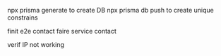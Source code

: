 npx prisma generate to create DB
npx prisma db push to create unique constrains

finit e2e contact
faire service contact

verif IP not working
